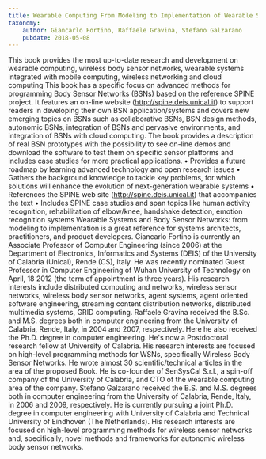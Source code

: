 ```yaml
---
title: Wearable Computing From Modeling to Implementation of Wearable Systems based on Body Sensor Networks
taxonomy:
	author: Giancarlo Fortino, Raffaele Gravina, Stefano Galzarano
	pubdate: 2018-05-08
---
```

This book provides the most up-to-date research and development on wearable computing, wireless body sensor networks, wearable systems integrated with mobile computing, wireless networking and cloud computing This book has a specific focus on advanced methods for programming Body Sensor Networks (BSNs) based on the reference SPINE project. It features an on-line website (http://spine.deis.unical.it) to support readers in developing their own BSN application/systems and covers new emerging topics on BSNs such as collaborative BSNs, BSN design methods, autonomic BSNs, integration of BSNs and pervasive environments, and integration of BSNs with cloud computing. The book provides a description of real BSN prototypes with the possibility to see on-line demos and download the software to test them on specific sensor platforms and includes case studies for more practical applications. • Provides a future roadmap by learning advanced technology and open research issues • Gathers the background knowledge to tackle key problems, for which solutions will enhance the evolution of next-generation wearable systems • References the SPINE web site (http://spine.deis.unical.it) that accompanies the text • Includes SPINE case studies and span topics like human activity recognition, rehabilitation of elbow/knee, handshake detection, emotion recognition systems Wearable Systems and Body Sensor Networks: from modeling to implementation is a great reference for systems architects, practitioners, and product developers. Giancarlo Fortino is currently an Associate Professor of Computer Engineering (since 2006) at the Department of Electronics, Informatics and Systems (DEIS) of the University of Calabria (Unical), Rende (CS), Italy. He was recently nominated Guest Professor in Computer Engineering of Wuhan University of Technology on April, 18 2012 (the term of appointment is three years). His research interests include distributed computing and networks, wireless sensor networks, wireless body sensor networks, agent systems, agent oriented software engineering, streaming content distribution networks, distributed multimedia systems, GRID computing. Raffaele Gravina received the B.Sc. and M.S. degrees both in computer engineering from the University of Calabria, Rende, Italy, in 2004 and 2007, respectively. Here he also received the Ph.D. degree in computer engineering. He's now a Postdoctoral research fellow at University of Calabria. His research interests are focused on high-level programming methods for WSNs, specifically Wireless Body Sensor Networks. He wrote almost 30 scientific/technical articles in the area of the proposed Book. He is co-founder of SenSysCal S.r.l., a spin-off company of the University of Calabria, and CTO of the wearable computing area of the company. Stefano Galzarano received the B.S. and M.S. degrees both in computer engineering from the University of Calabria, Rende, Italy, in 2006 and 2009, respectively. He is currently pursuing a joint Ph.D. degree in computer engineering with University of Calabria and Technical University of Eindhoven (The Netherlands). His research interests are focused on high-level programming methods for wireless sensor networks and, specifically, novel methods and frameworks for autonomic wireless body sensor networks.